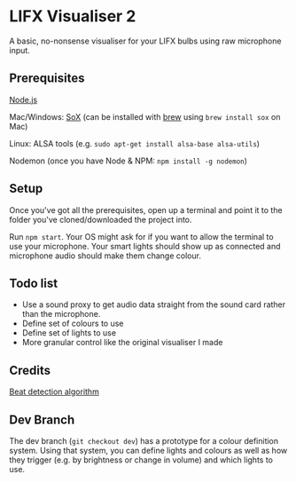 # LIFX Visualiser 2

A basic, no-nonsense visualiser for your LIFX bulbs using raw microphone input.

## Prerequisites
[Node.js](https://nodejs.org/en/)

Mac/Windows: [SoX](http://sox.sourceforge.net) (can be installed with [brew](https://brew.sh) using ```brew install sox``` on Mac) 

Linux: ALSA tools (e.g. ```sudo apt-get install alsa-base alsa-utils```)

Nodemon (once you have Node & NPM: ```npm install -g nodemon```)

## Setup
Once you've got all the prerequisites, open up a terminal and point it to the folder you've cloned/downloaded the project into.

Run ```npm start```. Your OS might ask for if you want to allow the terminal to use your microphone. Your smart lights should show up as connected and microphone audio should make them change colour.

## Todo list
- Use a sound proxy to get audio data straight from the sound card rather than the microphone.
- Define set of colours to use
- Define set of lights to use
- More granular control like the original visualiser I made


## Credits
[Beat detection algorithm](https://therewasaguy.github.io/p5-music-viz/)

## Dev Branch
The dev branch (`git checkout dev`) has a prototype for a colour definition system. Using that system, you can define lights and colours as well as how they trigger (e.g. by brightness or change in volume) and which lights to use.